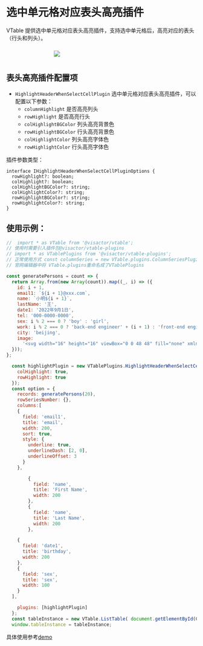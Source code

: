 # 选中单元格对应表头高亮插件

VTable 提供选中单元格对应表头高亮插件，支持选中单元格后，高亮对应的表头（行头和列头）。

<div style="display: flex; justify-content: center;">
  <img src="https://lf9-dp-fe-cms-tos.byteorg.com/obj/bit-cloud/VTable/preview/head-highlight.png" style="flex: 0 0 50%; padding: 10px;">
</div>

## 表头高亮插件配置项

- `HighlightHeaderWhenSelectCellPlugin` 选中单元格对应表头高亮插件，可以配置以下参数：
  - `columnHighlight` 是否高亮列头
  - `rowHighlight` 是否高亮行头
  - `colHighlightBGColor` 列头高亮背景色
  - `rowHighlightBGColor` 行头高亮背景色
  - `colHighlightColor` 列头高亮字体色
  - `rowHighlightColor` 行头高亮字体色
 
插件参数类型：
```
interface IHighlightHeaderWhenSelectCellPluginOptions {
  rowHighlight?: boolean;
  colHighlight?: boolean;
  colHighlightBGColor?: string;
  colHighlightColor?: string;
  rowHighlightBGColor?: string;
  rowHighlightColor?: string;
}
```

## 使用示例：


```javascript livedemo template=vtable
//  import * as VTable from '@visactor/vtable';
// 使用时需要引入插件包@visactor/vtable-plugins
// import * as VTablePlugins from '@visactor/vtable-plugins';
// 正常使用方式 const columnSeries = new VTable.plugins.ColumnSeriesPlugin({});
// 官网编辑器中将 VTable.plugins重命名成了VTablePlugins

const generatePersons = count => {
  return Array.from(new Array(count)).map((_, i) => ({
    id: i + 1,
    email1: `${i + 1}@xxx.com`,
    name: `小明${i + 1}`,
    lastName: '王',
    date1: '2022年9月1日',
    tel: '000-0000-0000',
    sex: i % 2 === 0 ? 'boy' : 'girl',
    work: i % 2 === 0 ? 'back-end engineer' + (i + 1) : 'front-end engineer' + (i + 1),
    city: 'beijing',
    image:
      '<svg width="16" height="16" viewBox="0 0 48 48" fill="none" xmlns="http://www.w3.org/2000/svg"><path d="M34 10V4H8V38L14 35" stroke="#f5a623" stroke-width="1" stroke-linecap="round" stroke-linejoin="round"/><path d="M14 44V10H40V44L27 37.7273L14 44Z" fill="#f5a623" stroke="#f5a623" stroke-width="1" stroke-linejoin="round"/></svg>'
  }));
};

  const highlightPlugin = new VTablePlugins.HighlightHeaderWhenSelectCellPlugin({
    colHighlight: true,
    rowHighlight: true
  });
  const option = {
    records: generatePersons(20),
    rowSeriesNumber: {},
    columns:[
    {
      field: 'email1',
      title: 'email',
      width: 200,
      sort: true,
      style: {
        underline: true,
        underlineDash: [2, 0],
        underlineOffset: 3
      }
    },

        {
          field: 'name',
          title: 'First Name',
          width: 200
        },
        {
          field: 'name',
          title: 'Last Name',
          width: 200
        },

    {
      field: 'date1',
      title: 'birthday',
      width: 200
    },
    {
      field: 'sex',
      title: 'sex',
      width: 100
    }
  ],

    plugins: [highlightPlugin]
  };
  const tableInstance = new VTable.ListTable( document.getElementById(CONTAINER_ID),option);
  window.tableInstance = tableInstance;
```

具体使用参考[demo](../../demo/interaction/head-highlight)
